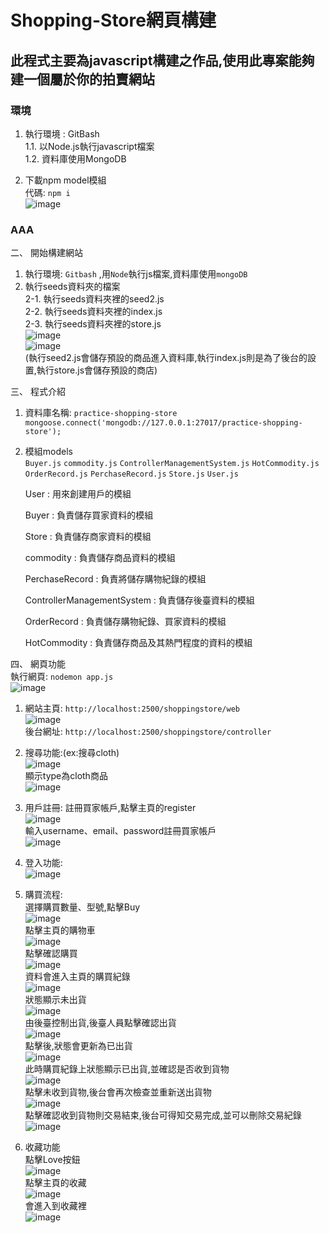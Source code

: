 # Shopping-Store網頁構建

## 此程式主要為javascript構建之作品,使用此專案能夠建一個屬於你的拍賣網站

###  環境  
1. 執行環境 : GitBash   
 1.1.  以Node.js執行javascript檔案  
 1.2.  資料庫使用MongoDB  
     
 3. 下載npm model模組  
     代碼: `npm i`  
      ![image](https://github.com/Kk0627-1/ShoppingStore_Work/assets/55129180/4d31d7fd-00f8-433e-a397-8ef35f21a089)

### AAA
二、 開始構建網站  
 1. 執行環境: `Gitbash` ,用`Node`執行js檔案,資料庫使用`mongoDB`      
 2. 執行seeds資料夾的檔案  
     2-1. 執行seeds資料夾裡的seed2.js  
     2-2. 執行seeds資料夾裡的index.js    
     2-3. 執行seeds資料夾裡的store.js  
    ![image](https://github.com/Kk0627-1/ShoppingStore_Work/assets/55129180/1220dd7e-d693-4261-bcce-beccfed6b4c8)  
    ![image](https://github.com/Kk0627-1/ShoppingStore_Work/assets/55129180/01a0b8ab-ea16-499a-a29e-fef7fe607e95)  
     (執行seed2.js會儲存預設的商品進入資料庫,執行index.js則是為了後台的設置,執行store.js會儲存預設的商店)    

三、 程式介紹  
  1. 資料庫名稱: `practice-shopping-store`  
     `mongoose.connect('mongodb://127.0.0.1:27017/practice-shopping-store');`  
  2. 模組models  
     `Buyer.js` `commodity.js` `ControllerManagementSystem.js` `HotCommodity.js`  
     `OrderRecord.js` `PerchaseRecord.js` `Store.js` `User.js`  
       
     User : 用來創建用戶的模組  
     
     Buyer : 負責儲存買家資料的模組  
      
     Store : 負責儲存商家資料的模組  
     
     commodity : 負責儲存商品資料的模組  
     
     PerchaseRecord : 負責將儲存購物紀錄的模組  
     
     ControllerManagementSystem : 負責儲存後臺資料的模組  
     
     OrderRecord : 負責儲存購物紀錄、買家資料的模組  
     
     HotCommodity : 負責儲存商品及其熱門程度的資料的模組    

四、 網頁功能  
     執行網頁: `nodemon app.js`  
     ![image](https://github.com/Kk0627-1/ShoppingStore_Work/assets/55129180/38a1cef2-57fe-49ba-8930-f17816d5fa92)  

  1. 網站主頁: `http://localhost:2500/shoppingstore/web`  
     ![image](https://github.com/Kk0627-1/ShoppingStore_Work/assets/55129180/29b8ae0e-6f7f-4f3a-9727-df33d10588ac)  
     後台網址: `http://localhost:2500/shoppingstore/controller`  
  2. 搜尋功能:(ex:搜尋cloth)  
     ![image](https://github.com/Kk0627-1/ShoppingStore_Work/assets/55129180/7ea97672-cc9d-48a4-9184-07188fabb629)  
     顯示type為cloth商品  
     ![image](https://github.com/Kk0627-1/ShoppingStore_Work/assets/55129180/59f1403f-f10a-4946-8fc0-725027d1deed)  
    
  3. 用戶註冊: 註冊買家帳戶,點擊主頁的register  
     ![image](https://github.com/Kk0627-1/ShoppingStore_Work/assets/55129180/4dca8f0c-a7c5-486c-a636-d9901da69d65)  
     輸入username、email、password註冊買家帳戶  
      ![image](https://github.com/Kk0627-1/ShoppingStore_Work/assets/55129180/edcf62f8-d94b-4c65-8a4d-eb7b6a236a54)  
     
  4. 登入功能:   
     ![image](https://github.com/Kk0627-1/ShoppingStore_Work/assets/55129180/5ed5ca41-4bd9-4e4d-87ee-98ba8db011e7)  

  5. 購買流程:  
     選擇購買數量、型號,點擊Buy  
     ![image](https://github.com/Kk0627-1/ShoppingStore_Work/assets/55129180/59dd1c84-1553-488c-b2be-6f1a27f5c5e1)  
     點擊主頁的購物車  
     ![image](https://github.com/Kk0627-1/ShoppingStore_Work/assets/55129180/bc30723a-8e42-438f-bc4f-f616c345302b)  
     點擊確認購買  
     ![image](https://github.com/Kk0627-1/ShoppingStore_Work/assets/55129180/bf9e3434-f1b0-4393-8389-42588910d9b5)  
     資料會進入主頁的購買紀錄  
     ![image](https://github.com/Kk0627-1/ShoppingStore_Work/assets/55129180/dc0b53de-a964-4cf8-bc63-c93626c709ff)  
     狀態顯示未出貨  
     ![image](https://github.com/Kk0627-1/ShoppingStore_Work/assets/55129180/da33a4f5-7ae1-4940-8634-0be477dfd636)  
     由後臺控制出貨,後臺人員點擊確認出貨  
     ![image](https://github.com/Kk0627-1/ShoppingStore_Work/assets/55129180/a90fe68c-e81a-4c03-80c0-8663bea9d3aa)  
     點擊後,狀態會更新為已出貨  
     ![image](https://github.com/Kk0627-1/ShoppingStore_Work/assets/55129180/ee35cce6-b04b-456a-aec6-d2927a863271)  
     此時購買紀錄上狀態顯示已出貨,並確認是否收到貨物  
     ![image](https://github.com/Kk0627-1/ShoppingStore_Work/assets/55129180/fa62e77c-eda5-49ee-be01-7b356562b910)  
     點擊未收到貨物,後台會再次檢查並重新送出貨物  
     ![image](https://github.com/Kk0627-1/ShoppingStore_Work/assets/55129180/655db6b4-63d5-48b2-a9dd-053bf4b32eec)  
     點擊確認收到貨物則交易結束,後台可得知交易完成,並可以刪除交易紀錄  
     ![image](https://github.com/Kk0627-1/ShoppingStore_Work/assets/55129180/6501644a-c886-4166-ae6a-0d28e72f2b36)  
  
  6. 收藏功能  
     點擊Love按鈕  
     ![image](https://github.com/Kk0627-1/ShoppingStore_Work/assets/55129180/cd7763ff-2080-4c38-b6fe-50c41e70df49)  
     點擊主頁的收藏  
     ![image](https://github.com/Kk0627-1/ShoppingStore_Work/assets/55129180/42b2b1aa-04b6-40a8-afa9-ca7a1d0ab5d0)  
     會進入到收藏裡  
     ![image](https://github.com/Kk0627-1/ShoppingStore_Work/assets/55129180/91937620-1ed8-4a1d-a36d-fdaedab0a97d)  
     





















   
